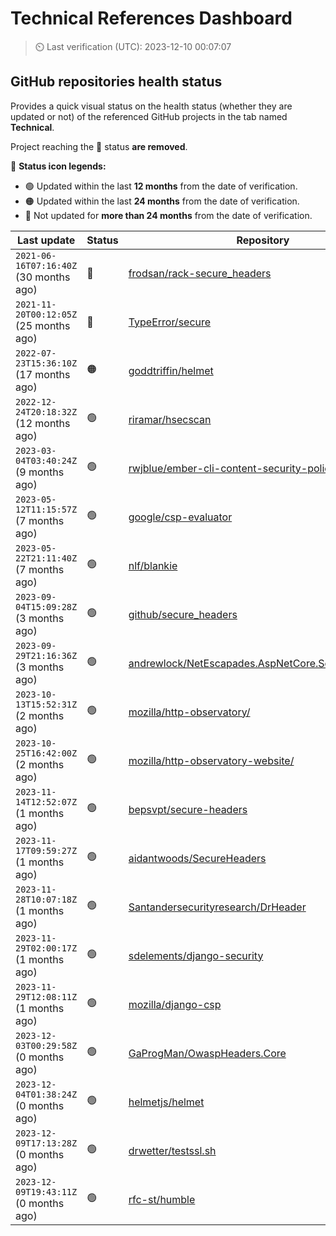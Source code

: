 
# Technical References Dashboard

> :timer_clock: Last verification (UTC): 2023-12-10 00:07:07

## GitHub repositories health status

Provides a quick visual status on the health status (whether they are updated or not) of the referenced GitHub projects in the tab named **Technical**.

Project reaching the :red_circle: status **are removed**.

:speech_balloon: **Status icon legends:**

* :green_circle: Updated within the last **12 months** from the date of verification.
* :orange_circle: Updated within the last **24 months** from the date of verification.
* :red_circle: Not updated for **more than 24 months** from the date of verification.

| Last update | Status | Repository |
| --- | --- | --- |
| `2021-06-16T07:16:40Z` (30 months ago) | :red_circle: | [frodsan/rack-secure_headers](https://github.com/frodsan/rack-secure_headers) |
| `2021-11-20T00:12:05Z` (25 months ago) | :red_circle: | [TypeError/secure](https://github.com/TypeError/secure) |
| `2022-07-23T15:36:10Z` (17 months ago) | :orange_circle: | [goddtriffin/helmet](https://github.com/goddtriffin/helmet) |
| `2022-12-24T20:18:32Z` (12 months ago) | :green_circle: | [riramar/hsecscan](https://github.com/riramar/hsecscan) |
| `2023-03-04T03:40:24Z` (9 months ago) | :green_circle: | [rwjblue/ember-cli-content-security-policy/](https://github.com/rwjblue/ember-cli-content-security-policy/) |
| `2023-05-12T11:15:57Z` (7 months ago) | :green_circle: | [google/csp-evaluator](https://github.com/google/csp-evaluator) |
| `2023-05-22T21:11:40Z` (7 months ago) | :green_circle: | [nlf/blankie](https://github.com/nlf/blankie) |
| `2023-09-04T15:09:28Z` (3 months ago) | :green_circle: | [github/secure_headers](https://github.com/github/secure_headers) |
| `2023-09-29T21:16:36Z` (3 months ago) | :green_circle: | [andrewlock/NetEscapades.AspNetCore.SecurityHeaders](https://github.com/andrewlock/NetEscapades.AspNetCore.SecurityHeaders) |
| `2023-10-13T15:52:31Z` (2 months ago) | :green_circle: | [mozilla/http-observatory/](https://github.com/mozilla/http-observatory/) |
| `2023-10-25T16:42:00Z` (2 months ago) | :green_circle: | [mozilla/http-observatory-website/](https://github.com/mozilla/http-observatory-website/) |
| `2023-11-14T12:52:07Z` (1 months ago) | :green_circle: | [bepsvpt/secure-headers](https://github.com/bepsvpt/secure-headers) |
| `2023-11-17T09:59:27Z` (1 months ago) | :green_circle: | [aidantwoods/SecureHeaders](https://github.com/aidantwoods/SecureHeaders) |
| `2023-11-28T10:07:18Z` (1 months ago) | :green_circle: | [Santandersecurityresearch/DrHeader](https://github.com/Santandersecurityresearch/DrHeader) |
| `2023-11-29T02:00:17Z` (1 months ago) | :green_circle: | [sdelements/django-security](https://github.com/sdelements/django-security) |
| `2023-11-29T12:08:11Z` (1 months ago) | :green_circle: | [mozilla/django-csp](https://github.com/mozilla/django-csp) |
| `2023-12-03T00:29:58Z` (0 months ago) | :green_circle: | [GaProgMan/OwaspHeaders.Core](https://github.com/GaProgMan/OwaspHeaders.Core) |
| `2023-12-04T01:38:24Z` (0 months ago) | :green_circle: | [helmetjs/helmet](https://github.com/helmetjs/helmet) |
| `2023-12-09T17:13:28Z` (0 months ago) | :green_circle: | [drwetter/testssl.sh](https://github.com/drwetter/testssl.sh) |
| `2023-12-09T19:43:11Z` (0 months ago) | :green_circle: | [rfc-st/humble](https://github.com/rfc-st/humble) |

